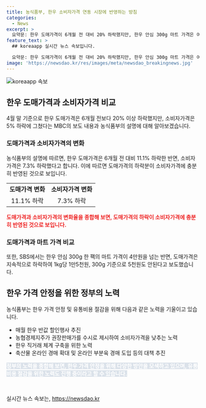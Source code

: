 ```yaml
---
title: 농식품부, 한우 소비자가격 연동 시장에 반영하는 방침
categories:
  - News
excerpt: >
  요약문: 한우 도매가격이 6개월 전 대비 20% 하락했지만, 한우 안심 300g 마트 가격은 여전히 4만원 이상. 농식품부는 도매가격 하락이 소비자에 반영된다고 설명하며, 정부는 한우 가격 안정을 위해 노력 중. (출처: 정책브리핑)
feature_text: >
  ## koreaapp 실시간 뉴스 속보입니다.

  요약문: 한우 도매가격이 6개월 전 대비 20% 하락했지만, 한우 안심 300g 마트 가격은 여전히 4만원 이상. 농식품부는 도매가격 하락이 소비자에 반영된다고 설명하며, 정부는 한우 가격 안정을 위해 노력 중. (출처: 정책브리핑)
image: 'https://newsdao.kr/res/images/meta/newsdao_breakingnews.jpg'
---
```


<p><img src="https://newsdao.kr/res/images/meta/newsdao_breakingnews.jpg" alt="koreaapp 속보" /></p>

<h2 data-ke-size="size26">한우 도매가격과 소비자가격 비교</h2>

<p data-ke-size="size16">4월 말 기준으로 한우 도매가격은 6개월 전보다 20% 이상 하락했지만, 소비자가격은 5% 하락에 그쳤다는 MBC의 보도 내용과 농식품부의 설명에 대해 알아보겠습니다.</p>

<h3>도매가격과 소비자가격의 변화</h3>

<p data-ke-size="size16">농식품부의 설명에 따르면, 한우 도매가격은 6개월 전 대비 11.1% 하락한 반면, 소비자가격은 7.3% 하락했다고 합니다. 이에 따르면 도매가격의 하락분이 소비자가격에 충분히 반영된 것으로 보입니다.</p>

<table>
  <tr>
    <td style="text-align: center; height: 17px;"><b>도매가격 변화</b></td>
    <td style="text-align: center; height: 17px;"><b>소비자가격 변화</b></td>
  </tr>
  <tr>
    <td style="text-align: center; height: 17px;">11.1% 하락</td>
    <td style="text-align: center; height: 17px;">7.3% 하락</td>
  </tr>
</table>

<p><b><span style="color: #ee2323;">도매가격과 소비자가격의 변화율을 종합해 보면, 도매가격의 하락이 소비자가격에 충분히 반영된 것으로 보입니다.</span></b></p>

<h3>도매가격과 마트 가격 비교</h3>

<p data-ke-size="size16">또한, SBS에서는 한우 안심 300g 한 팩의 마트 가격이 4만원을 넘는 반면, 도매가격은 지속적으로 하락하여 1kg당 1만5천원, 300g 기준으로 5천원도 안된다고 보도했습니다.</p>

<h2 data-ke-size="size26">한우 가격 안정을 위한 정부의 노력</h2>

<p data-ke-size="size16">농식품부는 한우 가격 안정 및 유통비용 절감을 위해 다음과 같은 노력을 기울이고 있습니다.</p>

<ul>
  <li>매월 한우 반값 할인행사 추진</li>
  <li>농협경제지주가 권장판매가를 수시로 제시하여 소비자가격을 낮추는 노력</li>
  <li>한우 직거래 체계 구축을 위한 노력</li>
  <li>축산물 온라인 경매 확대 및 온라인 부분육 경매 도입 등의 대책 추진</li>
</ul>

<p><b><span style="background-color: #21538527; color: #ffffff;">정부의 노력을 종합해 보면, 한우 가격 안정을 위해 다양한 방안을 모색하고 있으며, 유통비용 절감을 위한 노력도 진행 중이라고 할 수 있습니다.</span></b></p>

<p data-ke-size="size16">&nbsp;</p>
실시간 뉴스 속보는, <a href="https://newsdao.kr" rel="dofollow">https://newsdao.kr</a>


